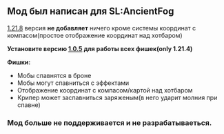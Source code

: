 ## Мод был написан для **SL:AncientFog**

[1.21.8](https://github.com/LendSpele/fog/releases/tag/1.0.6) версия **не добавляет** ничего кроме системы координат с компасом(простое отображение координат над хотбаром)

**Установите версию [1.0.5](https://github.com/LendSpele/fog/releases/tag/1.0.5) для работы всех фишек(only 1.21.4)**

**Фишки:**
- Мобы спавнятся в броне
- Мобы могут спавниться с эффектами
- Отображение координат с компасом/картой над хотбаром
- Крипер может заспавниться заряженым(в него ударит молния при спавне)

### Мод больше не поддерживается и не разрабатываеться.
